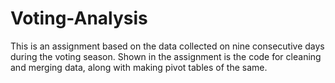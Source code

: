 # Voting-Analysis
This is an assignment based on the data collected on nine consecutive days during the voting season. Shown in the assignment is the code for cleaning and merging data, along with making pivot tables of the same. 
